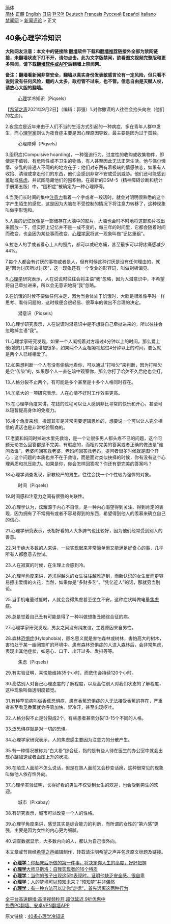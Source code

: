  <!-- 面包屑导航 --> <div class="breadcrumb"><!-- GTranslate: https://gtranslate.io/ -->  <div class="switcher notranslate">  <div class="selected">  <a href="#" onclick="return false;"> 简体</a>  </div>  <div class="option">  <a href="https://www.bannedbook.org" onclick="doGTranslate('zh-CN|zh-CN');jQuery('div.switcher div.selected a').html(jQuery(this).html());return false;" title="简体中文" class="nturl selected"> 简体</a>  <a href="https://www.bannedbook.org/zh-tw/" onclick="doGTranslate('zh-CN|zh-TW');jQuery('div.switcher div.selected a').html(jQuery(this).html());return false;" title="繁體中文" class="nturl"> 正體</a>  <a href="https://www.bannedbook.org/en/" onclick="doGTranslate('zh-CN|en');jQuery('div.switcher div.selected a').html(jQuery(this).html());return false;" title="English" class="nturl"> English</a>  <a href="https://www.bannedbook.org/ja/" onclick="doGTranslate('zh-CN|ja');jQuery('div.switcher div.selected a').html(jQuery(this).html());return false;" title="日本語" class="nturl"> 日語</a>  <a href="https://www.bannedbook.org/ko/" onclick="doGTranslate('zh-CN|ko');jQuery('div.switcher div.selected a').html(jQuery(this).html());return false;" title="한국어" class="nturl"> 한국어</a>  <a href="https://www.bannedbook.org/de/" onclick="doGTranslate('zh-CN|de');jQuery('div.switcher div.selected a').html(jQuery(this).html());return false;" title="Deutsch" class="nturl"> Deutsch</a>  <a href="https://www.bannedbook.org/fr/" onclick="doGTranslate('zh-CN|fr');jQuery('div.switcher div.selected a').html(jQuery(this).html());return false;" title="Français" class="nturl"> Français</a>  <a href="https://www.bannedbook.org/ru/" onclick="doGTranslate('zh-CN|ru');jQuery('div.switcher div.selected a').html(jQuery(this).html());return false;" title="Русский" class="nturl"> Русский</a>  <a href="https://www.bannedbook.org/es/" onclick="doGTranslate('zh-CN|es');jQuery('div.switcher div.selected a').html(jQuery(this).html());return false;" title="Español" class="nturl"> Español</a>  <a href="https://www.bannedbook.org/it/" onclick="doGTranslate('zh-CN|it');jQuery('div.switcher div.selected a').html(jQuery(this).html());return false;" title="Italiano" class="nturl"> Italiano</a>  </div>  </div>      <div class='breadcrumb-sub'><!-- Breadcrumb NavXT 6.3.0 --> <a href="https://www.bannedbook.org/" class="home">禁闻网</a> &gt; <a href="https://www.bannedbook.org/bnews/comments/" class="category">新闻评论</a> &gt; 正文</div></div><h2>40条心理学冷知识</h2> <p class="notice"><b>大陆网友注意：本文中的链接除 <a href="https://github.com/bannedbook/fanqiang" >翻墙</a>软件下载和<a href="https://github.com/killgcd/justmysocks/blob/master/README.md">翻墙推荐</a>链接外全部为禁网链接，未翻墙状态下打不开，请勿点击。此为文字版禁闻，欲看图文视频完整版和更多禁闻，请下载<a href="https://github.com/bannedbook/fanqiang">翻墙软件或APP</a>后翻墙上禁闻网。</p><p>备注：翻墙看新闻非常安全，翻墙以真实身份发表敏感言论有一定风险，但只看不说则没有任何风险，翻的人太多，政府管不过来，也不管。信息自由是天赋人权，请放心大胆的翻墙。</b></p>  <div class="entry"> <figure> <p><figcaption><a href="https://www.bannedbook.org/bnews/tag/%E5%BF%83%E7%90%86/" class="st_tag internal_tag" rel="tag" title="标签 心理 下的日志">心理</a>学冷知识（Piqsels）        </figcaption></figure> <p>【<span class='wp_keywordlink_affiliate'><a href="https://www.soundofhope.org" title="希望之声" target="_blank">希望之声</a></span>2021年9月2日】（编辑：郭强）1.对你撒谎的人往往会抬头向左（他们的左边）。</p> <p>2.夜食症是近年来由于人们不当的生活方式引起的一种病症，多在青年人群中发生，而心<a href="https://www.bannedbook.org/bnews/tag/%E7%90%86%E5%AD%A6%E5%AE%B6/" class="st_tag internal_tag" rel="tag" title="标签 理学家 下的日志">理学家</a>则认为夜食症主要是因心理原因导致，最主要是因为过于孤独。</p> <figure><figcaption>心理障碍（Piqsels）</figcaption></figure> <p>3.囤积症(Compulsive hoarding)，一种强迫行为，过度性的收购或收集物件，即使是不值钱、有危险性或不卫生的物品，有人甚至因此无法正常生活。他与偶尔懒惰、杂乱的普通人不同的的地方在于：他们对东西有着极端的情感依恋，如果有人收拾、清理或拿走他们的东西，他们会感到非常不安或受到威胁。他们还可能感到羞耻或<a href="https://www.bannedbook.org/bnews/tag/%E7%84%A6%E8%99%91/" class="st_tag internal_tag" rel="tag" title="标签 焦虑 下的日志">焦虑</a>，并试图隐藏他们的囤积物。在最新的DSM-5（精神障碍诊断和统计手册第五版）中，“囤积症”被确定为一种心理障碍。</p> <p>4.当我们长时间的集中<a href="https://www.bannedbook.org/bnews/tag/%E6%B3%A8%E6%84%8F%E5%8A%9B/" class="st_tag internal_tag" rel="tag" title="标签 注意力 下的日志">注意力</a>看着一个字或者一段话时，就会对明明很熟悉的这个字产生陌生的感觉，这是因为大脑在不受控制的情况下将注意力转移了，这种现象叫做字形饱和。</p> <p>5.人类的记忆就像是一部储存在大脑中的影片，大脑也会时不时地将这部影片找出来回放一下，但实际上记忆并不是一成不变的，每三年的时间里，它都会随着时间而改变，也会因为某些事而改变，<a href="https://www.bannedbook.org/bnews/tag/%e5%bf%83%e7%90%86%e5%ad%a6%e5%ae%b6/" class="st_tag internal_tag" rel="tag" title="标签 心理学家 下的日志">心理学家</a>将这一现象叫做“记忆重组”。</p> <p>6.拉恋人的手或者看心上人的照片，都可以减轻疼痛，甚至最多可以将疼痛感减少44%。</p> <p>7.每个人都会有讨厌的事物或者是人，但有时候这种讨厌是没有任何理由的，就是“因为讨厌所以讨厌”，这一现象还有一个专业的形容词，叫做刻板偏见。</p> <p>8.<a href="https://www.bannedbook.org/bnews/tag/%e5%bf%83%e7%90%86%e5%ad%a6/" class="st_tag internal_tag" rel="tag" title="标签 心理学 下的日志">心理学</a>研究表示，人在说谎时往往会将主语“我”忽略，因为人潜意识中，不希望将自己牵扯进来，所以会无意识地将“我”忽略。</p> <p>9.在饥饿的时候不要做任何决定，因为当身体处于饥饿时，大脑是很难像平时一样思考、看待问题的，这时候便会很轻易、很草率的做出不合理的决定。</p> <figure><figcaption>潜意识（Piqsels）</figcaption></figure> <p>10.心理学研究表示，人在说谎时潜意识中是不想将自己牵扯进来的，所以往往会忽略掉主语“我”。</p>  <p>11.心理学家研究发现，如果一个人凝视着对方超过4分钟以上的时间，那么爱上他/她的几率将会增加很多，如果两个人互相凝视超过4分钟以上的时间，要么就是两个人已经相爱了。</p> <p>12.如果想判断一个人有没有偷偷地看你，可以通过“打哈欠”来判断，因为打哈欠是会“传染”的，如果那个人一直在暗中观察你，那么你打了哈欠不久后他也会打。</p> <p>13.人格分裂不止两个，有可能是多个甚至是十多个人格同时存在。</p> <p>14.加拿大的一项研究表示，人在心情不好时工作效率更高。</p> <p>15.在心理学角度来讲，花钱的过程可以让人感到非比寻常的快乐和开心，甚至可以短暂提高身体的免疫力。</p> <p>16.换个角度来想，撒谎其实是非常需要逻辑思维的，想要说一个可以让人完全相信的谎话也是非常考验智商的。</p> <p>17.老婆和妈同时掉进水里先救谁，是一个让很多男人都头疼不已的问题，这个问题无论怎么回答都是不完美、有瑕疵的，而相对完美的答案或者正确的做法是“谁问救谁”，老婆问回答救老婆，老妈问回答救老妈，提问者很多时候就是图个开心；这个问题的本质也并不在于救谁，而是面对类似抉择的时候，你有没有这个心理素质和抗压能力。如果是你，你会怎样回答呢？你还有更完美的答案吗？</p> <p>18.心理学调查发现，家教较严的男生，往往会找一个个性较为强悍的对象。</p> <figure><figcaption>时间（Piqsels）</figcaption></figure> <p>19.时间感和注意力之间有很强的关联性。</p> <p>20.心理学认为，炫耀源于内心不自信，是一种内心渴望得到关注、得到肯定的表现，因为拥有了不常拥有或者不容易得到的东西，希望得到他人的羡慕来确立自己的信心。</p>  <p>21.心理学研究表示，长相好看的人大多脾气也比较好，因为他们经常受到别人的善意。</p> <p>22.对于绝大多数的人来讲，一些实现起来非常简单但又能满足好奇心的事，几乎所有人都愿意去尝试。</p> <p>23.人在寂寞的时候，在生理上会感到冷。</p> <p>24.心理学角度来讲，追求得越久的女生往往越难追到，而新认识的女生反而更容易擦出爱情的火花，当然，如果你是“多财多艺”、“凭亿近人”的话，那就另当别论。</p> <p>25.当手机电量过低时，人就会变得焦虑甚至坐立不安，这种症状叫做电量<a href="https://www.bannedbook.org/bnews/tag/%e7%84%a6%e8%99%91%e7%97%87/" class="st_tag internal_tag" rel="tag" title="标签 焦虑症 下的日志">焦虑症</a>。</p> <p>26.总是觉着自己丑有可能是得了一种叫做想象丑陋综合征的病。</p> <p>27.心理学家研究发现，男女之间没有纯友谊，主要原因来自男性。</p> <p>28.森林<a href="https://www.bannedbook.org/bnews/tag/%E6%81%90%E6%83%A7%E7%97%87/" class="st_tag internal_tag" rel="tag" title="标签 恐惧症 下的日志">恐惧症</a>(Hylophobia)，顾名思义就是害怕森林或树林，害怕高大的树木，害怕处于某一幽闭空旷的环境中。患有森林恐惧症的人进入森林后，会非常焦虑，表现出其他症状，如恶心、口干、出汗过多、发抖等等。</p> <figure><figcaption>焦虑（Piqsels）</figcaption></figure> <p>29.有实验证明，喜悦能维持35个小时，而悲伤会持续120个小时。</p> <p>30.高估别人对自己心理态度的了解程度，以及高估别人对我们状态的了解程度，这种现象叫做透明度错觉。</p>  <p>31.有种罕见病叫做香蕉恐惧症，患有香蕉恐惧症的人无法接受香蕉的存在，严重者甚至看见香蕉就会呼吸加快、冒冷汗，甚至出现呕吐。</p> <p>32.人格分裂不止是分裂成2个，有些患者甚至分裂13-15个不同的人格。</p> <p>33.泛恐惧症就是对一切的恐惧。</p> <p>34.心理学家研究表示，人的焦虑感主要因为注意力的分散产生。</p> <p>35.有一种情况被称为“白大褂”综合征，指的是有些人待在医生的办公室中就会出现心跳加速或者血压上升的状况。</p> <p>36.在陌生人面前不怎么说话，但是在熟人面前又会秒变话痨，这种很常见的现象叫做他人依存性外向。</p> <p>37.心理学实验证明，长得好看的男生不仅受到女生的欢迎，也会受到男生的欢迎。</p> <figure><figcaption>城市（Pixabay）</figcaption></figure> <p>38.有研究表示，城市可以改变一个人的性格。</p> <p>39.心理学角度来讲，感觉其实是综合能力的判断，而所谓的女性的“第六感”更强，主要是因为女性的内心更为细腻。</p> <p>40.调查数据显示，大多数内向的人，都认为自己很外向。</p>  <p>本文章或节目经<a href="https://www.bannedbook.org/bnews/tag/%e5%b8%8c%e6%9c%9b%e4%b9%8b%e5%a3%b0/" class="st_tag internal_tag" rel="tag" title="标签 希望之声 下的日志">希望之声</a>编辑制作，转载请注明希望之声并包含原文标题及链接。 </p> <ul class='op-related-articles' title='相关阅读'> <li><a href='https://www.bannedbook.org/bnews/lifebaike/20210827/1614284.html' target='_blank'><b>心理学</b>：你起床后所做的第一件事，将决定你人生的高度，好好把握</a></li> <li><a href='https://www.bannedbook.org/bnews/lifebaike/20210811/1604438.html' target='_blank'><b>心理学</b>大师马斯洛：自我实现者的16个特质</a></li> <li><a href='https://www.bannedbook.org/bnews/lifebaike/20210808/1602378.html' target='_blank'><b>心理学</b>：当你的孩子出现这5种表现时，证明他缺乏安全感、很自卑</a></li> <li><a href='https://www.bannedbook.org/bnews/lifebaike/20210727/1594895.html' target='_blank'><b>心理学</b>：人的梦境可以预知未来？“预知梦”并非偶然</a></li> <li><a href='https://www.bannedbook.org/bnews/funmedia/20210629/1576455.html' target='_blank'><b>心理学</b>：有一种方法可以让你“走运”，首先远离这两种行为</a></li> </ul> <p class="texttj"> <a href="https://github.com/bannedbook/fanqiang/wiki/V2ray%E6%9C%BA%E5%9C%BA" target="_blank">全平台高速翻墙:高清视频秒开,超低延迟,9折优惠中</a><br/> <a href="https://github.com/bannedbook/fanqiang/wiki/%E7%A6%81%E9%97%BB%E7%BD%91%E5%AE%89%E5%8D%93%E7%BF%BB%E5%A2%99%E6%96%B0%E9%97%BBAPP" target="_blank">免费PC翻墙、安卓VPN翻墙APP</a></p><p>原文链接：<a class="src_link"  href="https://www.soundofhope.org/post/540419" target="_blank">40条心理学冷知识</a></p><a name='sharetosocial'></a>  <div style="margin-bottom:5px;padding-bottom:5px;clear:both"> <div id="archive-pix-1" class="banner-ads"> <!-- AuctionX Display platform tag START --> <div id="26318x728x90x621x_ADSLOT2" clicktrack="%%CLICK_URL_ESC%%"></div> <!-- AuctionX Display platform tag END --> </div> <div id="archive-pix-2" class="banner-ads"> <!-- AuctionX Display platform tag START --> <div id="26315x300x250x621x_ADSLOT2" clicktrack="%%CLICK_URL_ESC%%"></div> <!-- AuctionX Display platform tag END --> </div> </div>  <div id="archive-pix-1" class="banner-ads"> <!-- AuctionX Display platform tag START --> <div id="26318x728x90x621x_ADSLOT3" clicktrack="%%CLICK_URL_ESC%%"></div> <!-- AuctionX Display platform tag END --> </div> </div><!--END ENTRY--> 